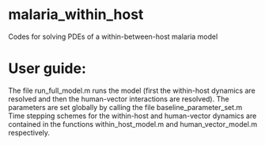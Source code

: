 # malaria_within_host
Codes for solving PDEs of a within-between-host malaria model

# User guide:
The file run_full_model.m runs the model (first the within-host dynamics are resolved and then the human-vector interactions are resolved).
The parameters are set globally by calling the file baseline_parameter_set.m
Time stepping schemes for the within-host and human-vector dynamics are contained in the functions within_host_model.m and human_vector_model.m respectively.
